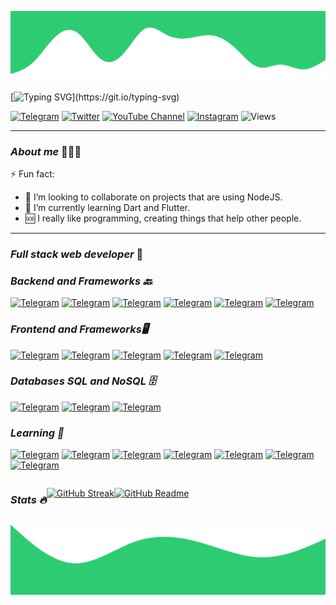 ![Top Image](./img/top.svg)
        
<div align="left">
  
<div align="">

 [![Typing SVG](https://readme-typing-svg.demolab.com?font=Monserrat&weight=800&size=22&pause=1000&color=2ECC72&width=435&lines=Hi+there+%F0%9F%91%8B%F0%9F%8F%BB%2C+my+name+is++Jonat%C3%A1n+H.)](https://git.io/typing-svg)

</div>
 
 
 [![Telegram](https://img.shields.io/badge/-Telegram-%23282a36?style=for-the-badge&logo=Telegram)](https://t.me/jonatanhn)
 [![Twitter](https://img.shields.io/badge/-Twitter-%23282a36?style=for-the-badge&logo=X)](https://www.twitter.com/jonatanhn00)
 [![YouTube Channel](https://img.shields.io/badge/-YouTube-%23282a36?style=for-the-badge&logoColor=ff0000&logo=YouTube)](https://www.youtube.com/channel/UCZbOo5XlsjFuROgPrLmRRGQ)
 [![Instagram](https://img.shields.io/badge/-Instagram-%23282a36.svg?style=for-the-badge&logo=Instagram&logoColor=23E4405F)](https://www.instagram.com/jonatanhn00)
 ![Views](https://komarev.com/ghpvc/?username=JonatanHN&style=for-the-badge&color=282a36&label=👀)
       
<div align="left"> 

---

### *About me* 🧑🏻‍💻
 
</div>
 
 ⚡ Fun fact:
- 👯 I’m looking to collaborate on projects that are using NodeJS.
- 🌱 I’m currently learning Dart and Flutter.
- 🆘 I really like programming, creating things that help other people.
 
 <div align="left">
         
  ---

  ### *Full stack web developer* 📌
         
 </div>
 
<div align="">

  ### *Backend and Frameworks 🔙*
  [![Telegram](https://img.shields.io/badge/-Node.js-%23282a36?style=for-the-badge&logo=Node.js)](https://t.me/jonatanhn)
  [![Telegram](https://img.shields.io/badge/-PHP-%23282a36?style=for-the-badge&logo=PHP)](https://t.me/jonatanhn)
  [![Telegram](https://img.shields.io/badge/-Python-%23282a36?style=for-the-badge&logo=Python)](https://t.me/jonatanhn)
  [![Telegram](https://img.shields.io/badge/-Express-%23282a36?style=for-the-badge&logo=Express)](https://t.me/jonatanhn)
  [![Telegram](https://img.shields.io/badge/-Nestjs-%23282a36?style=for-the-badge&logo=Nestjs)](https://t.me/jonatanhn)
  [![Telegram](https://img.shields.io/badge/-Adonis-%23282a36?style=for-the-badge&logo=Adonisjs)](https://t.me/jonatanhn)
  
  
  ### *Frontend and Frameworks🖥️*
  [![Telegram](https://img.shields.io/badge/-HTML-%23282a36?style=for-the-badge&logo=html5)](https://t.me/jonatanhn)
  [![Telegram](https://img.shields.io/badge/-CSS-%23282a36?style=for-the-badge&logo=css3)](https://t.me/jonatanhn)
  [![Telegram](https://img.shields.io/badge/-Javascript-%23282a36?style=for-the-badge&logo=Javascript)](https://t.me/jonatanhn)
  [![Telegram](https://img.shields.io/badge/-React-%23282a36?style=for-the-badge&logo=React)](https://t.me/jonatanhn)
  [![Telegram](https://img.shields.io/badge/-Vue-%23282a36?style=for-the-badge&logo=Vue.js)](https://t.me/jonatanhn)
  
 
  ### *Databases SQL and NoSQL 🗄️*

  [![Telegram](https://img.shields.io/badge/-MYSQL-%23282a36?style=for-the-badge&logo=MYSQL)](https://t.me/jonatanhn)
  [![Telegram](https://img.shields.io/badge/-PostgresQL-%23282a36?style=for-the-badge&logo=PostgresQL)](https://t.me/jonatanhn)
  [![Telegram](https://img.shields.io/badge/-MongoDB-%23282a36?style=for-the-badge&logo=MongoDB)](https://t.me/jonatanhn)

  ### *Learning 🏫*

  [![Telegram](https://img.shields.io/badge/-Dart-%23282a36?style=for-the-badge&logo=Dart)](https://t.me/jonatanhn)
  [![Telegram](https://img.shields.io/badge/-Flutter-%23282a36?style=for-the-badge&logo=Flutter)](https://t.me/jonatanhn)
  [![Telegram](https://img.shields.io/badge/-Nativescript-%23282a36?style=for-the-badge&logo=Nativescript)](https://t.me/jonatanhn)
  [![Telegram](https://img.shields.io/badge/-Native-%23282a36?style=for-the-badge&logo=React)](https://t.me/jonatanhn)
  [![Telegram](https://img.shields.io/badge/-Deno-%23282a36?style=for-the-badge&logo=Deno)](https://t.me/jonatanhn)
  [![Telegram](https://img.shields.io/badge/-Astro-%23282a36?style=for-the-badge&logo=Astro)](https://t.me/jonatanhn)
  [![Telegram](https://img.shields.io/badge/-Svelte-%23282a36?style=for-the-badge&logo=Svelte)](https://t.me/jonatanhn)
   
        
 </div>
 
<div style="display:flex;" align="center">
 
---

  ### *Stats 🔥*
  [![GitHub Streak](https://streak-stats.demolab.com?user=JonatanHN&theme=soft-green&hide_border=true&border_radius=10&date_format=j%2Fn%5B%2FY%5D)](https://git.io/streak-stats)
  

---     

   [![GitHub Readme](https://github-readme-stats.vercel.app/api?username=JonatanHN&theme=dark&show_icon=true&hide_border=true&amp;rank_icon=github&show_icons=true&bg_color=222428&border_radius=10)](https://github-readme-stats.vercel.app)
 

</div>
        
</div>


![Bottom Image](./img/bottom.svg)
